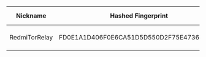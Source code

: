 | Nickname |  Hashed Fingerprint	| Or Addresses | Contact | Running | Flags | Last Seen | First Seen | Last Restarted | Advertised Bandwidth | Platform | Version | Version Status | Recommended Version | Verified hostnames | Exit policy |
|---|---|---|---|---|---|---|---|---|---|---|---|---|---|---|---|
|RedmiTorRelay | FD0E1A1D406F0E6CA51D5D550D2F75E4736E675A | ["77.131.29.69:9001"] | gabriellebrousse185@gmail.com | true | Running, V2Dir, Valid | 2025-09-09 00:00:00 | 2025-09-09 00:00:00 | 2025-09-08 23:15:48 | 168960 | Tor 0.4.8.17 on Linux | 0.4.8.17 | recommended | true | ["69.29.131.77.rev.sfr.net"] | ["reject *:*"]|
